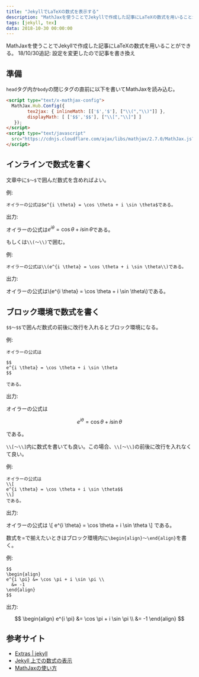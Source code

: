 ```yaml
---
title: "JekyllでLaTeXの数式を表示する"
description: "MathJaxを使うことでJekyllで作成した記事にLaTeXの数式を用いることができる。"
tags: [jekyll, tex]
data: 2018-10-30 00:00:00
---
```


MathJaxを使うことでJekyllで作成した記事にLaTeXの数式を用いることができる。
18/10/30追記: 設定を変更したので記事を書き換え

## 準備

`head`タグ内か`body`の閉じタグの直前に以下を書いてMathJaxを読み込む。

```html
<script type="text/x-mathjax-config">
  MathJax.Hub.Config({
        tex2jax: { inlineMath: [['$','$'], ["\\(","\\)"]] },
        displayMath: [ ['$$','$$'], ["\\[","\\]"] ]
   });
</script>
<script type="text/javascript"
  src="https://cdnjs.cloudflare.com/ajax/libs/mathjax/2.7.0/MathJax.js?config=TeX-AMS_CHTML">
</script>
```

## インラインで数式を書く

文章中に`$〜$`で囲んだ数式を含めればよい。

例:

```
オイラーの公式は$e^{i \theta} = \cos \theta + i \sin \theta$である。
```

出力:

オイラーの公式は$e^{i \theta} = \cos \theta + i \sin \theta$である。

もしくは`\\(〜\\)`で囲む。

例:

```
オイラーの公式は\\(e^{i \theta} = \cos \theta + i \sin \theta\\)である。
```

出力:

オイラーの公式は\\(e^{i \theta} = \cos \theta + i \sin \theta\\)である。


## ブロック環境で数式を書く

`$$〜$$`で囲んだ数式の前後に改行を入れるとブロック環境になる。

例:

```
オイラーの公式は

$$
e^{i \theta} = \cos \theta + i \sin \theta
$$

である。
```

出力:

オイラーの公式は

$$
e^{i \theta} = \cos \theta + i \sin \theta
$$

である。


`\\[〜\\]`内に数式を書いても良い。この場合、`\\[〜\\]`の前後に改行を入れなくて良い。

例:

```
オイラーの公式は
\\[
e^{i \theta} = \cos \theta + i \sin \theta$$
\\]
である。
```

出力:

オイラーの公式は
\\[
e^{i \theta} = \cos \theta + i \sin \theta
\\]
である。

数式を=で揃えたいときはブロック環境内に`\begin{align}〜\end{align}`を書く。

例:

```
$$
\begin{align}
e^{i \pi} &= \cos \pi + i \sin \pi \\
  &= -1
\end{align}
$$
```

出力:

$$
\begin{align}
e^{i \pi} &= \cos \pi + i \sin \pi \\
  &= -1
\end{align}
$$

## 参考サイト

+ [Extras | jekyll](https://jekyllrb.com/docs/extras/)
+ [Jekyll 上での数式の表示](https://sekika.github.io/2015/10/10/equation-on-jekyll/)
+ [MathJaxの使い方](http://genkuroki.web.fc2.com/)